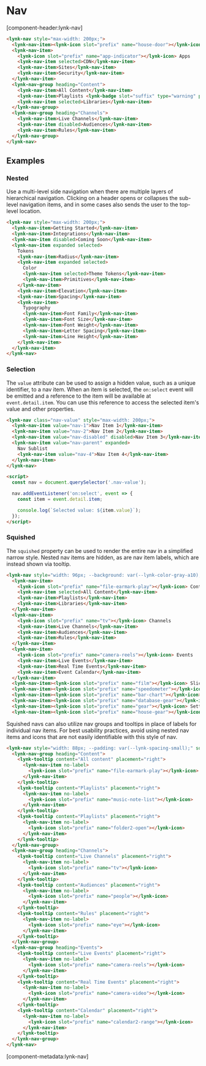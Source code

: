 # Nav

[component-header:lynk-nav]

```html preview
<lynk-nav style="max-width: 200px;">
  <lynk-nav-item><lynk-icon slot="prefix" name="house-door"></lynk-icon> Home</lynk-nav-item>
  <lynk-nav-item>
    <lynk-icon slot="prefix" name="app-indicator"></lynk-icon> Apps
    <lynk-nav-item selected>CDN</lynk-nav-item>
    <lynk-nav-item>Sites</lynk-nav-item>
    <lynk-nav-item>Security</lynk-nav-item>
  </lynk-nav-item>
  <lynk-nav-group heading="Content">
    <lynk-nav-item>All Content</lynk-nav-item>
    <lynk-nav-item>Playlists <lynk-badge slot="suffix" type="warning" pulse>New</lynk-badge></lynk-nav-item>
    <lynk-nav-item selected>Libraries</lynk-nav-item>
  </lynk-nav-group>
  <lynk-nav-group heading="Channels">
    <lynk-nav-item>Live Channels</lynk-nav-item>
    <lynk-nav-item disabled>Audiences</lynk-nav-item>
    <lynk-nav-item>Rules</lynk-nav-item>
  </lynk-nav-group>
</lynk-nav>
```

## Examples

### Nested

Use a multi-level side navigation when there are multiple layers of hierarchical navigation. Clicking on a header opens or collapses the sub-level navigation items, and in some cases also sends the user to the top-level location.

```html preview
<lynk-nav style="max-width: 200px;">
  <lynk-nav-item>Getting Started</lynk-nav-item>
  <lynk-nav-item>Integrations</lynk-nav-item>
  <lynk-nav-item disabled>Coming Soon</lynk-nav-item>
  <lynk-nav-item expanded selected>
    Tokens
    <lynk-nav-item>Radius</lynk-nav-item>
    <lynk-nav-item expanded selected>
      Color
      <lynk-nav-item selected>Theme Tokens</lynk-nav-item>
      <lynk-nav-item>Primitives</lynk-nav-item>
    </lynk-nav-item>
    <lynk-nav-item>Elevation</lynk-nav-item>
    <lynk-nav-item>Spacing</lynk-nav-item>
    <lynk-nav-item>
      Typography
      <lynk-nav-item>Font Family</lynk-nav-item>
      <lynk-nav-item>Font Size</lynk-nav-item>
      <lynk-nav-item>Font Weight</lynk-nav-item>
      <lynk-nav-item>Letter Spacing</lynk-nav-item>
      <lynk-nav-item>Line Height</lynk-nav-item>
    </lynk-nav-item>
  </lynk-nav-item>
</lynk-nav>
```

### Selection

The `value` attribute can be used to assign a hidden value, such as a unique identifier, to a nav item. When an item is selected, the `on:select` event will be emitted and a reference to the item will be available at `event.detail.item`. You can use this reference to access the selected item's value and other properties.

```html preview
<lynk-nav class="nav-value" style="max-width: 200px;">
  <lynk-nav-item value="nav-1">Nav Item 1</lynk-nav-item>
  <lynk-nav-item value="nav-2">Nav Item 2</lynk-nav-item>
  <lynk-nav-item value="nav-disabled" disabled>Nav Item 3</lynk-nav-item>
  <lynk-nav-item value="nav-parent" expanded>
    Nav Sublist
    <lynk-nav-item value="nav-4">Nav Item 4</lynk-nav-item>
  </lynk-nav-item>
</lynk-nav>

<script>
  const nav = document.querySelector('.nav-value');

  nav.addEventListener('on:select', event => {
    const item = event.detail.item;

    console.log(`Selected value: ${item.value}`);
  });
</script>
```

### Squished

The `squished` property can be used to render the entire nav in a simplified narrow style. Nested nav items are hidden, as are nav item labels, which are instead shown via  tooltip.

```html preview
<lynk-nav style="width: 96px; --background: var(--lynk-color-gray-a10); --padding: var(--lynk-spacing-x-small);" squished>
  <lynk-nav-item>
    <lynk-icon slot="prefix" name="file-earmark-play"></lynk-icon> Content
    <lynk-nav-item selected>All Content</lynk-nav-item>
    <lynk-nav-item>Playlists</lynk-nav-item>
    <lynk-nav-item>Libraries</lynk-nav-item>
  </lynk-nav-item>
  <lynk-nav-item>
    <lynk-icon slot="prefix" name="tv"></lynk-icon> Channels
    <lynk-nav-item>Live Channels</lynk-nav-item>
    <lynk-nav-item>Audiences</lynk-nav-item>
    <lynk-nav-item>Rules</lynk-nav-item>
  </lynk-nav-item>
  <lynk-nav-item>
    <lynk-icon slot="prefix" name="camera-reels"></lynk-icon> Events
    <lynk-nav-item>Live Events</lynk-nav-item>
    <lynk-nav-item>Real Time Events</lynk-nav-item>
    <lynk-nav-item>Event Calendar</lynk-nav-item>
  </lynk-nav-item>
  <lynk-nav-item><lynk-icon slot="prefix" name="film"></lynk-icon> Slicers</lynk-nav-item>
  <lynk-nav-item><lynk-icon slot="prefix" name="speedometer"></lynk-icon> Monitoring</lynk-nav-item>
  <lynk-nav-item><lynk-icon slot="prefix" name="bar-chart"></lynk-icon> Analytics</lynk-nav-item>
  <lynk-nav-item><lynk-icon slot="prefix" name="database-gear"></lynk-icon> Ad Server Debug</lynk-nav-item>
  <lynk-nav-item><lynk-icon slot="prefix" name="gear"></lynk-icon> Settings</lynk-nav-item>
  <lynk-nav-item><lynk-icon slot="prefix" name="house-gear"></lynk-icon> Admin</lynk-nav-item>
```

Squished navs can also utilize nav groups and tooltips in place of labels for individual nav items. For best usability practices, avoid using nested nav items and icons that are not easily identifiable with this style of nav.

```html preview
<lynk-nav style="width: 88px; --padding: var(--lynk-spacing-small);" squished>
  <lynk-nav-group heading="Content">
    <lynk-tooltip content="All content" placement="right">
      <lynk-nav-item no-label>
        <lynk-icon slot="prefix" name="file-earmark-play"></lynk-icon>
      </lynk-nav-item>
    </lynk-tooltip>
    <lynk-tooltip content="Playlists" placement="right">
      <lynk-nav-item no-label>
        <lynk-icon slot="prefix" name="music-note-list"></lynk-icon>
      </lynk-nav-item>
    </lynk-tooltip>
    <lynk-tooltip content="Playlists" placement="right">
      <lynk-nav-item no-label>
        <lynk-icon slot="prefix" name="folder2-open"></lynk-icon>
      </lynk-nav-item>
    </lynk-tooltip>
  </lynk-nav-group>
  <lynk-nav-group heading="Channels">
    <lynk-tooltip content="Live Channels" placement="right">
      <lynk-nav-item no-label>
        <lynk-icon slot="prefix" name="tv"></lynk-icon>
      </lynk-nav-item>
    </lynk-tooltip>
    <lynk-tooltip content="Audiences" placement="right">
      <lynk-nav-item no-label>
        <lynk-icon slot="prefix" name="people"></lynk-icon>
      </lynk-nav-item>
    </lynk-tooltip>
    <lynk-tooltip content="Rules" placement="right">
      <lynk-nav-item no-label>
        <lynk-icon slot="prefix" name="eye"></lynk-icon>
      </lynk-nav-item>
    </lynk-tooltip>
  </lynk-nav-group>
  <lynk-nav-group heading="Events">
    <lynk-tooltip content="Live Events" placement="right">
      <lynk-nav-item no-label>
        <lynk-icon slot="prefix" name="camera-reels"></lynk-icon>
      </lynk-nav-item>
    </lynk-tooltip>
    <lynk-tooltip content="Real Time Events" placement="right">
      <lynk-nav-item no-label>
        <lynk-icon slot="prefix" name="camera-video"></lynk-icon>
      </lynk-nav-item>
    </lynk-tooltip>
    <lynk-tooltip content="Calendar" placement="right">
      <lynk-nav-item no-label>
        <lynk-icon slot="prefix" name="calendar2-range"></lynk-icon>
      </lynk-nav-item>
    </lynk-tooltip>
  </lynk-nav-group>
</lynk-nav>
```


[component-metadata:lynk-nav]
